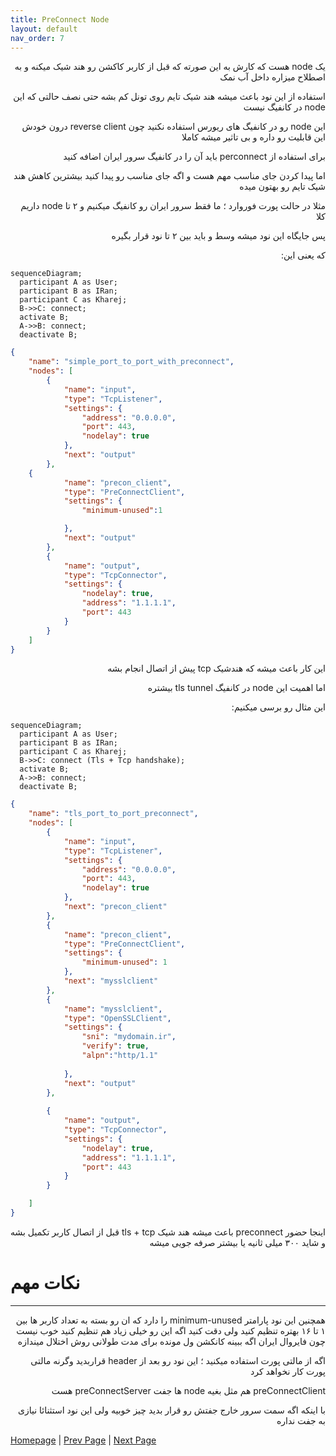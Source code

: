 ```yaml
---
title: PreConnect Node 
layout: default
nav_order: 7
---
```


<p dir="rtl">
یک node هست که کارش به این صورته که قبل از کاربر کاکشن رو هند شیک میکنه و به اصطلاح میزاره داخل آب نمک
</p>

<p dir="rtl">
استفاده از این نود باعث میشه هند شیک تایم روی تونل کم بشه حتی نصف حالتی که این node در کانفیگ نیست
</p>

<p dir="rtl">
این node رو در کانفیگ های ریورس استفاده نکنید چون reverse client درون خودش این قابلیت رو داره و بی تاثیر میشه کاملا
</p>

<p dir="rtl">
برای استفاده از perconnect باید آن را در کانفیگ سرور ایران اضافه کنید 
</p>

<p dir="rtl">
اما پیدا کردن جای مناسب مهم هست و اگه جای مناسب رو پیدا کنید بیشترین کاهش هند شیک تایم رو بهتون میده
</p>

<p dir="rtl">
مثلا در حالت پورت فوروارد ؛ ما فقط سرور ایران رو کانفیگ میکنیم و ۲ تا node داریم کلا
</p>

<p dir="rtl">
پس جایگاه این نود میشه وسط و باید بین ۲ تا نود قرار بگیره 
</p>

<p dir="rtl">
که یعنی این:
</p>

```mermaid
sequenceDiagram;
  participant A as User;
  participant B as IRan;
  participant C as Kharej;
  B->>C: connect;
  activate B;
  A->>B: connect;
  deactivate B;
```



```json
{
    "name": "simple_port_to_port_with_preconnect",
    "nodes": [
        {
            "name": "input",
            "type": "TcpListener",
            "settings": {
                "address": "0.0.0.0",
                "port": 443,
                "nodelay": true
            },
            "next": "output"
        },
    {
            "name": "precon_client",
            "type": "PreConnectClient",
            "settings": {
                "minimum-unused":1

            },
            "next": "output"
        },
        {
            "name": "output",
            "type": "TcpConnector",
            "settings": {
                "nodelay": true,
                "address": "1.1.1.1",
                "port": 443
            }
        }
    ]
}
```

<p dir="rtl">
این کار باعث میشه که هندشیک tcp پیش از اتصال انجام بشه
</p>

<p dir="rtl">
اما اهمیت این node در کانفیگ tls tunnel بیشتره
</p>

<p dir="rtl">
این مثال رو برسی میکنیم:
</p>


```mermaid
sequenceDiagram;
  participant A as User;
  participant B as IRan;
  participant C as Kharej;
  B->>C: connect (Tls + Tcp handshake);
  activate B;
  A->>B: connect;
  deactivate B;
```

```json
{
    "name": "tls_port_to_port_preconnect",
    "nodes": [
        {
            "name": "input",
            "type": "TcpListener",
            "settings": {
                "address": "0.0.0.0",
                "port": 443,
                "nodelay": true
            },
            "next": "precon_client"
        },
        {
            "name": "precon_client",
            "type": "PreConnectClient",
            "settings": {
                "minimum-unused": 1
            },
            "next": "mysslclient"
        },
        {
            "name": "mysslclient",
            "type": "OpenSSLClient",
            "settings": {
                "sni": "mydomain.ir",
                "verify": true,
                "alpn":"http/1.1"
            
            },
            "next": "output"
        },
        
        {
            "name": "output",
            "type": "TcpConnector",
            "settings": {
                "nodelay": true,
                "address": "1.1.1.1",
                "port": 443
            }
        }

    ]
}
```

<p dir="rtl">
اینجا حضور preconnect باعث میشه هند شیک tls + tcp قبل از اتصال کاربر تکمیل بشه و شاید ۳۰۰ میلی ثانیه یا بیشتر صرفه جویی میشه 
</p>


# نکات مهم

* * *

<p dir="rtl">
همچنین این نود پارامتر minimum-unused را دارد که ان رو بسته به تعداد کاربر ها بین ۱ تا ۱۶ بهتره تنظیم کنید ولی دقت کنید اگه این رو خیلی زیاد هم تنظیم کنید خوب نیست
چون فایروال ایران اگه ببینه کانکشن ول مونده برای مدت طولانی روش اختلال میندازه
</p>

<p dir="rtl">
اگه از مالتی پورت استفاده میکنید ؛ این نود رو بعد از header قراربدید وگرنه مالتی پورت کار نخواهد کرد
</p>

<p dir="rtl">
preConnectClient هم مثل بغیه node ها جفت preConnectServer هست
</p>

<p dir="rtl">
با اینکه اگه سمت سرور خارج جفتش رو قرار بدید چیز خوبیه ولی این نود استثنائا نیازی به جفت نداره 
</p>




[Homepage](.) | [Prev Page](Tls-Tunnel) | [Next Page](Http2-Mux-Grpc)
